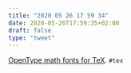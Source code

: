 ```yaml
---
title: "2020 05 26 17 59 34"
date: 2020-05-26T17:59:35+02:00
draft: false
type: "tweet"
---
```


[OpenType math fonts for TeX](https://tex.stackexchange.com/questions/425098/which-opentype-math-fonts-are-available/425099). `#tex`
